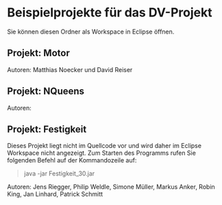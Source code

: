 
# Beispielprojekte für das DV-Projekt

Sie können diesen Ordner als Workspace in Eclipse öffnen.

## Projekt: Motor

Autoren: Matthias Noecker und David Reiser

## Projekt: NQueens

Autoren:

## Projekt: Festigkeit

Dieses Projekt liegt nicht im Quellcode vor und wird daher im Eclipse Workspace nicht angezeigt. Zum Starten des Programms rufen Sie folgenden Befehl auf der Kommandozeile auf:

> java -jar Festigkeit_30.jar

Autoren: Jens Riegger, Philip Weldle, Simone Müller, Markus Anker, Robin King, Jan Linhard, Patrick Schmitt
